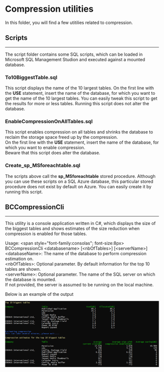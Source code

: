 # Compression utilities

In this folder, you will find a few utitilies related to  compression.

## Scripts
----------

The script folder contains some SQL scripts, which can be loaded in Microsoft SQL Management Studion and executed against a mounted database.

### To10BiggestTable.sql
This script displays the name of the 10 largest tables.
On the first line with the **USE** statement, insert the name of the database, for which you want to get the name of the 10 largest tables.
You can easily tweak this script to get the results for more or less tables.
Running this script does not alter the database.

### EnableCompressionOnAllTables.sql
This script enables compression on all tables and shrinks the database to reclaim the storage space freed up by the compression.  
On the first line with the **USE** statement, insert the name of the database, for which you want to enable compression.  
Beware that this script does alter the database.

### Create_sp_MSforeachtable.sql
The scripts above call the **sp_MSforeachtable** stored procedure. Although you can use these scripts on a SQL Azure database, this particular stored procedure does not exist by default on Azure. You can easily create it by running this script.

## BCCompressionCli
-------------------
This utility is a console application written in C#, which displays the size of the biggest tables and shows estimates of the size reduction when compression is enabled for those tables.

Usage:
<span style="font-family:consolas"; font-size:8px>
BCCompressionCli \<databasename\> [\<nbOfTables\>] [\<serverName\>]  
\<databaseName\>: The name of the database to perform compression estimation on.  
\<nbOfTables\>: Optional parameter. By default information for the top 10 tables are shown.  
\<serverName\>: Optional parameter. The name of the SQL server on which the database is mounted.   
If not provided, the server is assumed to be running on the local machine.  
</span>

Below is an example of the output

![](media/BCCompressionCliExampleOutput.png "BCCompressionCli example outup")
